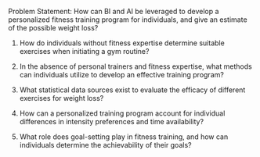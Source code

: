 
Problem Statement: How can BI and AI be leveraged to develop a personalized fitness training program for individuals, and give an estimate of the possible weight loss? 



1. How do individuals without fitness expertise determine suitable exercises when initiating a gym routine?


2. In the absence of personal trainers and fitness expertise, what methods can individuals utilize to develop an effective training program?


3. What statistical data sources exist to evaluate the efficacy of different exercises for weight loss?


4. How can a personalized training program account for individual differences in intensity preferences and time availability?


5. What role does goal-setting play in fitness training, and how can individuals determine the achievability of their goals?
